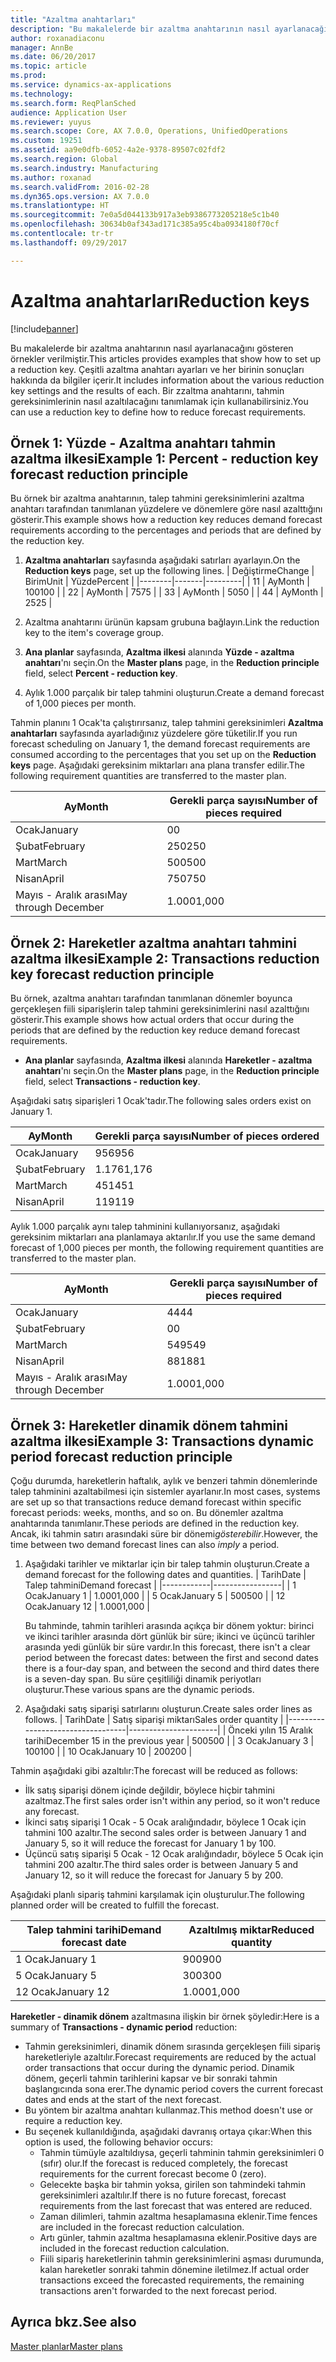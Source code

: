 ```yaml
---
title: "Azaltma anahtarları"
description: "Bu makalelerde bir azaltma anahtarının nasıl ayarlanacağını gösteren örnekler verilmiştir. Çeşitli azaltma anahtarı ayarları ve her birinin sonuçları hakkında da bilgiler içerir. Bir zzaltma anahtarını, tahmin gereksinimlerinin nasıl azaltılacağını tanımlamak için kullanabilirsiniz."
author: roxanadiaconu
manager: AnnBe
ms.date: 06/20/2017
ms.topic: article
ms.prod: 
ms.service: dynamics-ax-applications
ms.technology: 
ms.search.form: ReqPlanSched
audience: Application User
ms.reviewer: yuyus
ms.search.scope: Core, AX 7.0.0, Operations, UnifiedOperations
ms.custom: 19251
ms.assetid: aa9e0dfb-6052-4a2e-9378-89507c02fdf2
ms.search.region: Global
ms.search.industry: Manufacturing
ms.author: roxanad
ms.search.validFrom: 2016-02-28
ms.dyn365.ops.version: AX 7.0.0
ms.translationtype: HT
ms.sourcegitcommit: 7e0a5d044133b917a3eb9386773205218e5c1b40
ms.openlocfilehash: 30634b0af343ad171c385a95c4ba0934180f70cf
ms.contentlocale: tr-tr
ms.lasthandoff: 09/29/2017

---
```


# <a name="reduction-keys"></a><span data-ttu-id="6d09e-105">Azaltma anahtarları</span><span class="sxs-lookup"><span data-stu-id="6d09e-105">Reduction keys</span></span>

[!include[banner](../includes/banner.md)]


<span data-ttu-id="6d09e-106">Bu makalelerde bir azaltma anahtarının nasıl ayarlanacağını gösteren örnekler verilmiştir.</span><span class="sxs-lookup"><span data-stu-id="6d09e-106">This articles provides examples that show how to set up a reduction key.</span></span> <span data-ttu-id="6d09e-107">Çeşitli azaltma anahtarı ayarları ve her birinin sonuçları hakkında da bilgiler içerir.</span><span class="sxs-lookup"><span data-stu-id="6d09e-107">It includes information about the various reduction key settings and the results of each.</span></span> <span data-ttu-id="6d09e-108">Bir zzaltma anahtarını, tahmin gereksinimlerinin nasıl azaltılacağını tanımlamak için kullanabilirsiniz.</span><span class="sxs-lookup"><span data-stu-id="6d09e-108">You can use a reduction key to define how to reduce forecast requirements.</span></span>

<a name="example-1-percent---reduction-key-forecast-reduction-principle"></a><span data-ttu-id="6d09e-109">Örnek 1: Yüzde - Azaltma anahtarı tahmin azaltma ilkesi</span><span class="sxs-lookup"><span data-stu-id="6d09e-109">Example 1: Percent - reduction key forecast reduction principle</span></span>
---------------------------------------------------------------

<span data-ttu-id="6d09e-110">Bu örnek bir azaltma anahtarının, talep tahmini gereksinimlerini azaltma anahtarı tarafından tanımlanan yüzdelere ve dönemlere göre nasıl azalttığını gösterir.</span><span class="sxs-lookup"><span data-stu-id="6d09e-110">This example shows how a reduction key reduces demand forecast requirements according to the percentages and periods that are defined by the reduction key.</span></span>

1.  <span data-ttu-id="6d09e-111">**Azaltma anahtarları** sayfasında aşağıdaki satırları ayarlayın.</span><span class="sxs-lookup"><span data-stu-id="6d09e-111">On the **Reduction keys** page, set up the following lines.</span></span>
    | <span data-ttu-id="6d09e-112">Değiştirme</span><span class="sxs-lookup"><span data-stu-id="6d09e-112">Change</span></span> | <span data-ttu-id="6d09e-113">Birim</span><span class="sxs-lookup"><span data-stu-id="6d09e-113">Unit</span></span>  | <span data-ttu-id="6d09e-114">Yüzde</span><span class="sxs-lookup"><span data-stu-id="6d09e-114">Percent</span></span> |
    |--------|-------|---------|
    | <span data-ttu-id="6d09e-115">1</span><span class="sxs-lookup"><span data-stu-id="6d09e-115">1</span></span>      | <span data-ttu-id="6d09e-116">Ay</span><span class="sxs-lookup"><span data-stu-id="6d09e-116">Month</span></span> | <span data-ttu-id="6d09e-117">100</span><span class="sxs-lookup"><span data-stu-id="6d09e-117">100</span></span>     |
    | <span data-ttu-id="6d09e-118">2</span><span class="sxs-lookup"><span data-stu-id="6d09e-118">2</span></span>      | <span data-ttu-id="6d09e-119">Ay</span><span class="sxs-lookup"><span data-stu-id="6d09e-119">Month</span></span> | <span data-ttu-id="6d09e-120">75</span><span class="sxs-lookup"><span data-stu-id="6d09e-120">75</span></span>      |
    | <span data-ttu-id="6d09e-121">3</span><span class="sxs-lookup"><span data-stu-id="6d09e-121">3</span></span>      | <span data-ttu-id="6d09e-122">Ay</span><span class="sxs-lookup"><span data-stu-id="6d09e-122">Month</span></span> | <span data-ttu-id="6d09e-123">50</span><span class="sxs-lookup"><span data-stu-id="6d09e-123">50</span></span>      |
    | <span data-ttu-id="6d09e-124">4</span><span class="sxs-lookup"><span data-stu-id="6d09e-124">4</span></span>      | <span data-ttu-id="6d09e-125">Ay</span><span class="sxs-lookup"><span data-stu-id="6d09e-125">Month</span></span> | <span data-ttu-id="6d09e-126">25</span><span class="sxs-lookup"><span data-stu-id="6d09e-126">25</span></span>      |

2.  <span data-ttu-id="6d09e-127">Azaltma anahtarını ürünün kapsam grubuna bağlayın.</span><span class="sxs-lookup"><span data-stu-id="6d09e-127">Link the reduction key to the item's coverage group.</span></span>
3.  <span data-ttu-id="6d09e-128">**Ana planlar** sayfasında, **Azaltma ilkesi** alanında **Yüzde - azaltma anahtarı**'nı seçin.</span><span class="sxs-lookup"><span data-stu-id="6d09e-128">On the **Master plans** page, in the **Reduction principle** field, select **Percent - reduction key**.</span></span>
4.  <span data-ttu-id="6d09e-129">Aylık 1.000 parçalık bir talep tahmini oluşturun.</span><span class="sxs-lookup"><span data-stu-id="6d09e-129">Create a demand forecast of 1,000 pieces per month.</span></span>

<span data-ttu-id="6d09e-130">Tahmin planını 1 Ocak'ta çalıştırırsanız, talep tahmini gereksinimleri **Azaltma anahtarları** sayfasında ayarladığınız yüzdelere göre tüketilir.</span><span class="sxs-lookup"><span data-stu-id="6d09e-130">If you run forecast scheduling on January 1, the demand forecast requirements are consumed according to the percentages that you set up on the **Reduction keys** page.</span></span> <span data-ttu-id="6d09e-131">Aşağıdaki gereksinim miktarları ana plana transfer edilir.</span><span class="sxs-lookup"><span data-stu-id="6d09e-131">The following requirement quantities are transferred to the master plan.</span></span>

| <span data-ttu-id="6d09e-132">Ay</span><span class="sxs-lookup"><span data-stu-id="6d09e-132">Month</span></span>                | <span data-ttu-id="6d09e-133">Gerekli parça sayısı</span><span class="sxs-lookup"><span data-stu-id="6d09e-133">Number of pieces required</span></span> |
|----------------------|---------------------------|
| <span data-ttu-id="6d09e-134">Ocak</span><span class="sxs-lookup"><span data-stu-id="6d09e-134">January</span></span>              | <span data-ttu-id="6d09e-135">0</span><span class="sxs-lookup"><span data-stu-id="6d09e-135">0</span></span>                         |
| <span data-ttu-id="6d09e-136">Şubat</span><span class="sxs-lookup"><span data-stu-id="6d09e-136">February</span></span>             | <span data-ttu-id="6d09e-137">250</span><span class="sxs-lookup"><span data-stu-id="6d09e-137">250</span></span>                       |
| <span data-ttu-id="6d09e-138">Mart</span><span class="sxs-lookup"><span data-stu-id="6d09e-138">March</span></span>                | <span data-ttu-id="6d09e-139">500</span><span class="sxs-lookup"><span data-stu-id="6d09e-139">500</span></span>                       |
| <span data-ttu-id="6d09e-140">Nisan</span><span class="sxs-lookup"><span data-stu-id="6d09e-140">April</span></span>                | <span data-ttu-id="6d09e-141">750</span><span class="sxs-lookup"><span data-stu-id="6d09e-141">750</span></span>                       |
| <span data-ttu-id="6d09e-142">Mayıs - Aralık arası</span><span class="sxs-lookup"><span data-stu-id="6d09e-142">May through December</span></span> | <span data-ttu-id="6d09e-143">1.000</span><span class="sxs-lookup"><span data-stu-id="6d09e-143">1,000</span></span>                     |

## <a name="example-2-transactions--reduction-key-forecast-reduction-principle"></a><span data-ttu-id="6d09e-144">Örnek 2: Hareketler azaltma anahtarı tahmini azaltma ilkesi</span><span class="sxs-lookup"><span data-stu-id="6d09e-144">Example 2: Transactions  reduction key forecast reduction principle</span></span>
<span data-ttu-id="6d09e-145">Bu örnek, azaltma anahtarı tarafından tanımlanan dönemler boyunca gerçekleşen fiili siparişlerin talep tahmini gereksinimlerini nasıl azalttığını gösterir.</span><span class="sxs-lookup"><span data-stu-id="6d09e-145">This example shows how actual orders that occur during the periods that are defined by the reduction key reduce demand forecast requirements.</span></span>

-   <span data-ttu-id="6d09e-146">**Ana planlar** sayfasında, **Azaltma ilkesi** alanında **Hareketler - azaltma anahtarı**'nı seçin.</span><span class="sxs-lookup"><span data-stu-id="6d09e-146">On the **Master plans** page, in the **Reduction principle** field, select **Transactions - reduction key**.</span></span>

<span data-ttu-id="6d09e-147">Aşağıdaki satış siparişleri 1 Ocak'tadır.</span><span class="sxs-lookup"><span data-stu-id="6d09e-147">The following sales orders exist on January 1.</span></span>

| <span data-ttu-id="6d09e-148">Ay</span><span class="sxs-lookup"><span data-stu-id="6d09e-148">Month</span></span>    | <span data-ttu-id="6d09e-149">Gerekli parça sayısı</span><span class="sxs-lookup"><span data-stu-id="6d09e-149">Number of pieces ordered</span></span> |
|----------|--------------------------|
| <span data-ttu-id="6d09e-150">Ocak</span><span class="sxs-lookup"><span data-stu-id="6d09e-150">January</span></span>  | <span data-ttu-id="6d09e-151">956</span><span class="sxs-lookup"><span data-stu-id="6d09e-151">956</span></span>                      |
| <span data-ttu-id="6d09e-152">Şubat</span><span class="sxs-lookup"><span data-stu-id="6d09e-152">February</span></span> | <span data-ttu-id="6d09e-153">1.176</span><span class="sxs-lookup"><span data-stu-id="6d09e-153">1,176</span></span>                    |
| <span data-ttu-id="6d09e-154">Mart</span><span class="sxs-lookup"><span data-stu-id="6d09e-154">March</span></span>    | <span data-ttu-id="6d09e-155">451</span><span class="sxs-lookup"><span data-stu-id="6d09e-155">451</span></span>                      |
| <span data-ttu-id="6d09e-156">Nisan</span><span class="sxs-lookup"><span data-stu-id="6d09e-156">April</span></span>    | <span data-ttu-id="6d09e-157">119</span><span class="sxs-lookup"><span data-stu-id="6d09e-157">119</span></span>                      |

<span data-ttu-id="6d09e-158">Aylık 1.000 parçalık aynı talep tahminini kullanıyorsanız, aşağıdaki gereksinim miktarları ana planlamaya aktarılır.</span><span class="sxs-lookup"><span data-stu-id="6d09e-158">If you use the same demand forecast of 1,000 pieces per month, the following requirement quantities are transferred to the master plan.</span></span>

| <span data-ttu-id="6d09e-159">Ay</span><span class="sxs-lookup"><span data-stu-id="6d09e-159">Month</span></span>                | <span data-ttu-id="6d09e-160">Gerekli parça sayısı</span><span class="sxs-lookup"><span data-stu-id="6d09e-160">Number of pieces required</span></span> |
|----------------------|---------------------------|
| <span data-ttu-id="6d09e-161">Ocak</span><span class="sxs-lookup"><span data-stu-id="6d09e-161">January</span></span>              | <span data-ttu-id="6d09e-162">44</span><span class="sxs-lookup"><span data-stu-id="6d09e-162">44</span></span>                        |
| <span data-ttu-id="6d09e-163">Şubat</span><span class="sxs-lookup"><span data-stu-id="6d09e-163">February</span></span>             | <span data-ttu-id="6d09e-164">0</span><span class="sxs-lookup"><span data-stu-id="6d09e-164">0</span></span>                         |
| <span data-ttu-id="6d09e-165">Mart</span><span class="sxs-lookup"><span data-stu-id="6d09e-165">March</span></span>                | <span data-ttu-id="6d09e-166">549</span><span class="sxs-lookup"><span data-stu-id="6d09e-166">549</span></span>                       |
| <span data-ttu-id="6d09e-167">Nisan</span><span class="sxs-lookup"><span data-stu-id="6d09e-167">April</span></span>                | <span data-ttu-id="6d09e-168">881</span><span class="sxs-lookup"><span data-stu-id="6d09e-168">881</span></span>                       |
| <span data-ttu-id="6d09e-169">Mayıs - Aralık arası</span><span class="sxs-lookup"><span data-stu-id="6d09e-169">May through December</span></span> | <span data-ttu-id="6d09e-170">1.000</span><span class="sxs-lookup"><span data-stu-id="6d09e-170">1,000</span></span>                     |

## <a name="example-3-transactions--dynamic-period-forecast-reduction-principle"></a><span data-ttu-id="6d09e-171">Örnek 3: Hareketler dinamik dönem tahmini azaltma ilkesi</span><span class="sxs-lookup"><span data-stu-id="6d09e-171">Example 3: Transactions  dynamic period forecast reduction principle</span></span>
<span data-ttu-id="6d09e-172">Çoğu durumda, hareketlerin haftalık, aylık ve benzeri tahmin dönemlerinde talep tahminini azaltabilmesi için sistemler ayarlanır.</span><span class="sxs-lookup"><span data-stu-id="6d09e-172">In most cases, systems are set up so that transactions reduce demand forecast within specific forecast periods: weeks, months, and so on.</span></span> <span data-ttu-id="6d09e-173">Bu dönemler azaltma anahtarında tanımlanır.</span><span class="sxs-lookup"><span data-stu-id="6d09e-173">These periods are defined in the reduction key.</span></span> <span data-ttu-id="6d09e-174">Ancak, iki tahmin satırı arasındaki süre bir dönemi*gösterebilir*.</span><span class="sxs-lookup"><span data-stu-id="6d09e-174">However, the time between two demand forecast lines can also *imply* a period.</span></span>

1.  <span data-ttu-id="6d09e-175">Aşağıdaki tarihler ve miktarlar için bir talep tahmin oluşturun.</span><span class="sxs-lookup"><span data-stu-id="6d09e-175">Create a demand forecast for the following dates and quantities.</span></span>
    | <span data-ttu-id="6d09e-176">Tarih</span><span class="sxs-lookup"><span data-stu-id="6d09e-176">Date</span></span>       | <span data-ttu-id="6d09e-177">Talep tahmini</span><span class="sxs-lookup"><span data-stu-id="6d09e-177">Demand forecast</span></span> |
    |------------|-----------------|
    | <span data-ttu-id="6d09e-178">1 Ocak</span><span class="sxs-lookup"><span data-stu-id="6d09e-178">January 1</span></span>  | <span data-ttu-id="6d09e-179">1.000</span><span class="sxs-lookup"><span data-stu-id="6d09e-179">1,000</span></span>           |
    | <span data-ttu-id="6d09e-180">5 Ocak</span><span class="sxs-lookup"><span data-stu-id="6d09e-180">January 5</span></span>  | <span data-ttu-id="6d09e-181">500</span><span class="sxs-lookup"><span data-stu-id="6d09e-181">500</span></span>             |
    | <span data-ttu-id="6d09e-182">12 Ocak</span><span class="sxs-lookup"><span data-stu-id="6d09e-182">January 12</span></span> | <span data-ttu-id="6d09e-183">1.000</span><span class="sxs-lookup"><span data-stu-id="6d09e-183">1,000</span></span>           |

    <span data-ttu-id="6d09e-184">Bu tahminde, tahmin tarihleri arasında açıkça bir dönem yoktur: birinci ve ikinci tarihler arasında dört günlük bir süre; ikinci ve üçüncü tarihler arasında yedi günlük bir süre vardır.</span><span class="sxs-lookup"><span data-stu-id="6d09e-184">In this forecast, there isn't a clear period between the forecast dates: between the first and second dates there is a four-day span, and between the second and third dates there is a seven-day span.</span></span> <span data-ttu-id="6d09e-185">Bu süre çeşitliliği dinamik periyotları oluşturur.</span><span class="sxs-lookup"><span data-stu-id="6d09e-185">These various spans are the dynamic periods.</span></span>
2.  <span data-ttu-id="6d09e-186">Aşağıdaki satış siparişi satırlarını oluşturun.</span><span class="sxs-lookup"><span data-stu-id="6d09e-186">Create sales order lines as follows.</span></span>
    | <span data-ttu-id="6d09e-187">Tarih</span><span class="sxs-lookup"><span data-stu-id="6d09e-187">Date</span></span>                             | <span data-ttu-id="6d09e-188">Satış siparişi miktarı</span><span class="sxs-lookup"><span data-stu-id="6d09e-188">Sales order quantity</span></span> |
    |----------------------------------|----------------------|
    | <span data-ttu-id="6d09e-189">Önceki yılın 15 Aralık tarihi</span><span class="sxs-lookup"><span data-stu-id="6d09e-189">December 15 in the previous year</span></span> | <span data-ttu-id="6d09e-190">500</span><span class="sxs-lookup"><span data-stu-id="6d09e-190">500</span></span>                  |
    | <span data-ttu-id="6d09e-191">3 Ocak</span><span class="sxs-lookup"><span data-stu-id="6d09e-191">January 3</span></span>                        | <span data-ttu-id="6d09e-192">100</span><span class="sxs-lookup"><span data-stu-id="6d09e-192">100</span></span>                  |
    | <span data-ttu-id="6d09e-193">10 Ocak</span><span class="sxs-lookup"><span data-stu-id="6d09e-193">January 10</span></span>                       | <span data-ttu-id="6d09e-194">200</span><span class="sxs-lookup"><span data-stu-id="6d09e-194">200</span></span>                  |

<span data-ttu-id="6d09e-195">Tahmin aşağıdaki gibi azaltılır:</span><span class="sxs-lookup"><span data-stu-id="6d09e-195">The forecast will be reduced as follows:</span></span>

-   <span data-ttu-id="6d09e-196">İlk satış siparişi dönem içinde değildir, böylece hiçbir tahmini azaltmaz.</span><span class="sxs-lookup"><span data-stu-id="6d09e-196">The first sales order isn't within any period, so it won't reduce any forecast.</span></span>
-   <span data-ttu-id="6d09e-197">İkinci satış siparişi 1 Ocak - 5 Ocak aralığındadır, böylece 1 Ocak için tahmini 100 azaltır.</span><span class="sxs-lookup"><span data-stu-id="6d09e-197">The second sales order is between January 1 and January 5, so it will reduce the forecast for January 1 by 100.</span></span>
-   <span data-ttu-id="6d09e-198">Üçüncü satış siparişi 5 Ocak - 12 Ocak aralığındadır, böylece 5 Ocak için tahmini 200 azaltır.</span><span class="sxs-lookup"><span data-stu-id="6d09e-198">The third sales order is between January 5 and January 12, so it will reduce the forecast for January 5 by 200.</span></span>

<span data-ttu-id="6d09e-199">Aşağıdaki planlı sipariş tahmini karşılamak için oluşturulur.</span><span class="sxs-lookup"><span data-stu-id="6d09e-199">The following planned order will be created to fulfill the forecast.</span></span>

| <span data-ttu-id="6d09e-200">Talep tahmini tarihi</span><span class="sxs-lookup"><span data-stu-id="6d09e-200">Demand forecast date</span></span> | <span data-ttu-id="6d09e-201">Azaltılmış miktar</span><span class="sxs-lookup"><span data-stu-id="6d09e-201">Reduced quantity</span></span> |
|----------------------|------------------|
| <span data-ttu-id="6d09e-202">1 Ocak</span><span class="sxs-lookup"><span data-stu-id="6d09e-202">January 1</span></span>            | <span data-ttu-id="6d09e-203">900</span><span class="sxs-lookup"><span data-stu-id="6d09e-203">900</span></span>              |
| <span data-ttu-id="6d09e-204">5 Ocak</span><span class="sxs-lookup"><span data-stu-id="6d09e-204">January 5</span></span>            | <span data-ttu-id="6d09e-205">300</span><span class="sxs-lookup"><span data-stu-id="6d09e-205">300</span></span>              |
| <span data-ttu-id="6d09e-206">12 Ocak</span><span class="sxs-lookup"><span data-stu-id="6d09e-206">January 12</span></span>           | <span data-ttu-id="6d09e-207">1.000</span><span class="sxs-lookup"><span data-stu-id="6d09e-207">1,000</span></span>            |

<span data-ttu-id="6d09e-208">**Hareketler - dinamik dönem** azaltmasına ilişkin bir örnek şöyledir:</span><span class="sxs-lookup"><span data-stu-id="6d09e-208">Here is a summary of **Transactions - dynamic period** reduction:</span></span>

-   <span data-ttu-id="6d09e-209">Tahmin gereksinimleri, dinamik dönem sırasında gerçekleşen fiili sipariş hareketleriyle azaltılır.</span><span class="sxs-lookup"><span data-stu-id="6d09e-209">Forecast requirements are reduced by the actual order transactions that occur during the dynamic period.</span></span> <span data-ttu-id="6d09e-210">Dinamik dönem, geçerli tahmin tarihlerini kapsar ve bir sonraki tahmin başlangıcında sona erer.</span><span class="sxs-lookup"><span data-stu-id="6d09e-210">The dynamic period covers the current forecast dates and ends at the start of the next forecast.</span></span>
-   <span data-ttu-id="6d09e-211">Bu yöntem bir azaltma anahtarı kullanmaz.</span><span class="sxs-lookup"><span data-stu-id="6d09e-211">This method doesn't use or require a reduction key.</span></span>
-   <span data-ttu-id="6d09e-212">Bu seçenek kullanıldığında, aşağıdaki davranış ortaya çıkar:</span><span class="sxs-lookup"><span data-stu-id="6d09e-212">When this option is used, the following behavior occurs:</span></span>
    -   <span data-ttu-id="6d09e-213">Tahmin tümüyle azaltıldıysa, geçerli tahminin tahmin gereksinimleri 0 (sıfır) olur.</span><span class="sxs-lookup"><span data-stu-id="6d09e-213">If the forecast is reduced completely, the forecast requirements for the current forecast become 0 (zero).</span></span>
    -   <span data-ttu-id="6d09e-214">Gelecekte başka bir tahmin yoksa, girilen son tahmindeki tahmin gereksinimleri azaltılır.</span><span class="sxs-lookup"><span data-stu-id="6d09e-214">If there is no future forecast, forecast requirements from the last forecast that was entered are reduced.</span></span>
    -   <span data-ttu-id="6d09e-215">Zaman dilimleri, tahmin azaltma hesaplamasına eklenir.</span><span class="sxs-lookup"><span data-stu-id="6d09e-215">Time fences are included in the forecast reduction calculation.</span></span>
    -   <span data-ttu-id="6d09e-216">Artı günler, tahmin azaltma hesaplamasına eklenir.</span><span class="sxs-lookup"><span data-stu-id="6d09e-216">Positive days are included in the forecast reduction calculation.</span></span>
    -   <span data-ttu-id="6d09e-217">Fiili sipariş hareketlerinin tahmin gereksinimlerini aşması durumunda, kalan hareketler sonraki tahmin dönemine iletilmez.</span><span class="sxs-lookup"><span data-stu-id="6d09e-217">If actual order transactions exceed the forecasted requirements, the remaining transactions aren't forwarded to the next forecast period.</span></span>


<a name="see-also"></a><span data-ttu-id="6d09e-218">Ayrıca bkz.</span><span class="sxs-lookup"><span data-stu-id="6d09e-218">See also</span></span>
--------

[<span data-ttu-id="6d09e-219">Master planlar</span><span class="sxs-lookup"><span data-stu-id="6d09e-219">Master plans</span></span>](master-plans.md)




